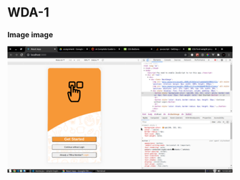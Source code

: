 # WDA-1

###  Image image
![alt text](https://github.com/shaikh-israr/WDA-1/blob/master/screenshot/Homepage.png)

